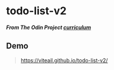# todo-list-v2
***From The Odin Project <a href="https://www.theodinproject.com/lessons/node-path-javascript-todo-list">curriculum</a>***  
## Demo  
> https://viteail.github.io/todo-list-v2/
